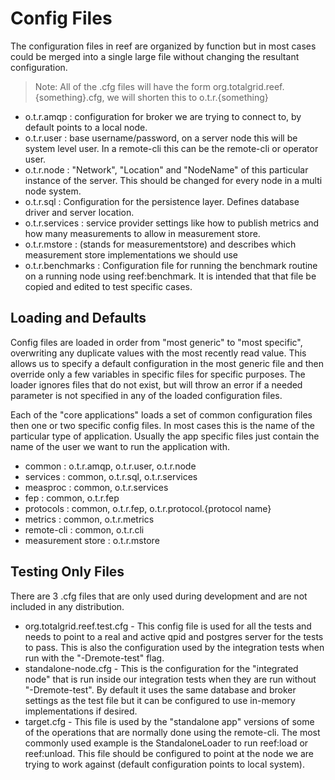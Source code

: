 # Config Files #

The configuration files in reef are organized by function but in most cases could be merged into a single large file
without changing the resultant configuration.

> Note: All of the .cfg files will have the form org.totalgrid.reef.{something}.cfg, we will shorten this to
> o.t.r.{something}

* o.t.r.amqp : configuration for broker we are trying to connect to, by default points to a local node.
* o.t.r.user : base username/password, on a server node this will be system level user. In a remote-cli this can be
  the remote-cli or operator user.
* o.t.r.node : "Network", "Location" and "NodeName" of this particular instance of the server. This should be changed for
  every node in a multi node system.
* o.t.r.sql  : Configuration for the persistence layer. Defines database driver and server location.
* o.t.r.services : service provider settings like how to publish metrics and how many measurements to allow in measurement
  store.
* o.t.r.mstore : (stands for measurementstore) and describes which measurement store implementations we should use
* o.t.r.benchmarks : Configuration file for running the benchmark routine on a running node using reef:benchmark. It is
  intended that that file be copied and edited to test specific cases.

## Loading and Defaults ##

Config files are loaded in order from "most generic" to "most specific", overwriting any duplicate values with the most
recently read value. This allows us to specify a default configuration in the most generic file and then override only
a few variables in specific files for specific purposes. The loader ignores files that do not exist, but will throw
an error if a needed parameter is not specified in any of the loaded configuration files.

Each of the "core applications" loads a set of common configuration files then one or two specific config files. In most
cases this is the name of the particular type of application. Usually the app specific files just contain the name of
the user we want to run the application with.

* common : o.t.r.amqp, o.t.r.user, o.t.r.node
* services : common, o.t.r.sql, o.t.r.services
* measproc : common, o.t.r.services
* fep : common, o.t.r.fep
* protocols : common, o.t.r.fep, o.t.r.protocol.{protocol name}
* metrics : common, o.t.r.metrics
* remote-cli : common, o.t.r.cli
* measurement store : o.t.r.mstore

## Testing Only Files ##

There are 3 .cfg files that are only used during development and are not included in any distribution.

* org.totalgrid.reef.test.cfg - This config file is used for all the tests and needs to point to a real and active
  qpid and postgres server for the tests to pass. This is also the configuration used by the integration tests when
  run with the "-Dremote-test" flag.
* standalone-node.cfg - This is the configuration for the "integrated node" that is run inside our integration tests
  when they are run without "-Dremote-test". By default it uses the same database and broker settings as the test file
  but it can be configured to use in-memory implementations if desired.
* target.cfg - This file is used by the "standalone app" versions of some of the operations that are normally done using
  the remote-cli. The most commonly used example is the StandaloneLoader to run reef:load or reef:unload. This file
  should be configured to point at the node we are trying to work against (default configuration points to local system).